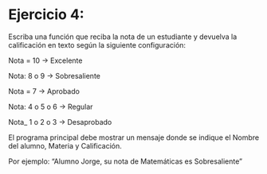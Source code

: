 # Ejercicio 4: 

Escriba una función que reciba la nota de un estudiante y devuelva la calificación en texto según la
siguiente configuración:

Nota = 10 → Excelente

Nota: 8 o 9 → Sobresaliente

Nota = 7 → Aprobado

Nota: 4 o 5 o 6 → Regular

Nota_ 1 o 2 o 3 → Desaprobado

El programa principal debe mostrar un mensaje donde se indique el Nombre del alumno, Materia y Calificación.

Por ejemplo:
“Alumno Jorge, su nota de Matemáticas es Sobresaliente”